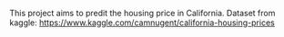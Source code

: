 This project aims to predit the housing price in California. 
Dataset from kaggle: https://www.kaggle.com/camnugent/california-housing-prices